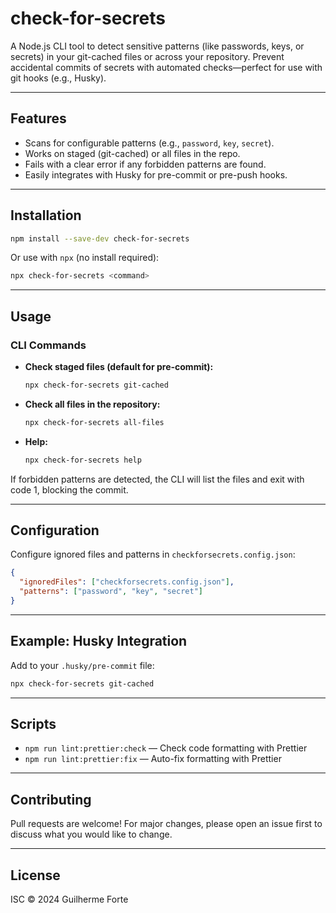 # check-for-secrets

A Node.js CLI tool to detect sensitive patterns (like passwords, keys, or secrets) in your git-cached files or across your repository. Prevent accidental commits of secrets with automated checks—perfect for use with git hooks (e.g., Husky).

---

## Features

- Scans for configurable patterns (e.g., `password`, `key`, `secret`).
- Works on staged (git-cached) or all files in the repo.
- Fails with a clear error if any forbidden patterns are found.
- Easily integrates with Husky for pre-commit or pre-push hooks.

---

## Installation

```sh
npm install --save-dev check-for-secrets
```

Or use with `npx` (no install required):

```sh
npx check-for-secrets <command>
```

---

## Usage

### CLI Commands

- **Check staged files (default for pre-commit):**
  ```sh
  npx check-for-secrets git-cached
  ```
- **Check all files in the repository:**
  ```sh
  npx check-for-secrets all-files
  ```
- **Help:**
  ```sh
  npx check-for-secrets help
  ```

If forbidden patterns are detected, the CLI will list the files and exit with code 1, blocking the commit.

---

## Configuration

Configure ignored files and patterns in `checkforsecrets.config.json`:

```json
{
  "ignoredFiles": ["checkforsecrets.config.json"],
  "patterns": ["password", "key", "secret"]
}
```

---

## Example: Husky Integration

Add to your `.husky/pre-commit` file:

```sh
npx check-for-secrets git-cached
```

---

## Scripts

- `npm run lint:prettier:check` — Check code formatting with Prettier
- `npm run lint:prettier:fix` — Auto-fix formatting with Prettier

---

## Contributing

Pull requests are welcome! For major changes, please open an issue first to discuss what you would like to change.

---

## License

ISC © 2024 Guilherme Forte
